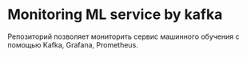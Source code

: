 # Monitoring ML service by kafka
Репозиторий позволяет мониторить сервис машинного обучения с помощью Kafka, Grafana, Prometheus.
